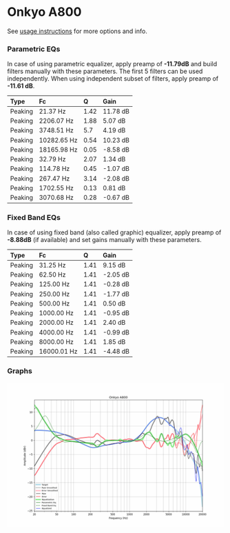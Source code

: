 # Onkyo A800
See [usage instructions](https://github.com/jaakkopasanen/AutoEq#usage) for more options and info.

### Parametric EQs
In case of using parametric equalizer, apply preamp of **-11.79dB** and build filters manually
with these parameters. The first 5 filters can be used independently.
When using independent subset of filters, apply preamp of **-11.61 dB**.

| Type    | Fc          |    Q | Gain     |
|:--------|:------------|:-----|:---------|
| Peaking | 21.37 Hz    | 1.42 | 11.78 dB |
| Peaking | 2206.07 Hz  | 1.88 | 5.07 dB  |
| Peaking | 3748.51 Hz  | 5.7  | 4.19 dB  |
| Peaking | 10282.65 Hz | 0.54 | 10.23 dB |
| Peaking | 18165.98 Hz | 0.05 | -8.58 dB |
| Peaking | 32.79 Hz    | 2.07 | 1.34 dB  |
| Peaking | 114.78 Hz   | 0.45 | -1.07 dB |
| Peaking | 267.47 Hz   | 3.14 | -2.08 dB |
| Peaking | 1702.55 Hz  | 0.13 | 0.81 dB  |
| Peaking | 3070.68 Hz  | 0.28 | -0.67 dB |

### Fixed Band EQs
In case of using fixed band (also called graphic) equalizer, apply preamp of **-8.88dB**
(if available) and set gains manually with these parameters.

| Type    | Fc          |    Q | Gain     |
|:--------|:------------|:-----|:---------|
| Peaking | 31.25 Hz    | 1.41 | 9.15 dB  |
| Peaking | 62.50 Hz    | 1.41 | -2.05 dB |
| Peaking | 125.00 Hz   | 1.41 | -0.28 dB |
| Peaking | 250.00 Hz   | 1.41 | -1.77 dB |
| Peaking | 500.00 Hz   | 1.41 | 0.50 dB  |
| Peaking | 1000.00 Hz  | 1.41 | -0.95 dB |
| Peaking | 2000.00 Hz  | 1.41 | 2.40 dB  |
| Peaking | 4000.00 Hz  | 1.41 | -0.99 dB |
| Peaking | 8000.00 Hz  | 1.41 | 1.85 dB  |
| Peaking | 16000.01 Hz | 1.41 | -4.48 dB |

### Graphs
![](./Onkyo%20A800.png)